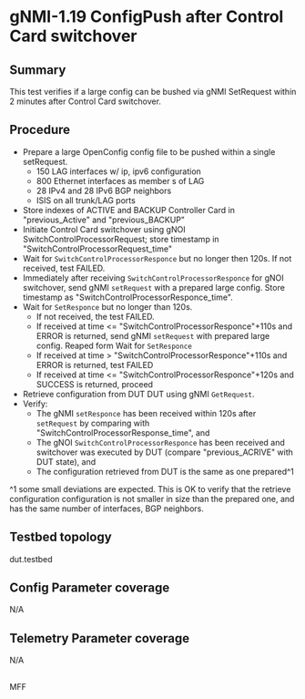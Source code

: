 # gNMI-1.19 ConfigPush after Control Card switchover

## Summary
This test verifies if a large config can be bushed via gNMI SetRequest within 2 minutes after Control Card switchover. 

## Procedure

* Prepare a large OpenConfig config file to be pushed within a single setRequest.
  * 150 LAG interfaces w/ ip, ipv6 configuration
  * 800 Ethernet interfaces as member s of LAG
  * 28 IPv4 and 28 IPv6 BGP neighbors
  * ISIS on all trunk/LAG ports
* Store indexes of ACTIVE and BACKUP Controller Card in "previous_Active" and "previous_BACKUP"
* Initiate Control Card switchover using gNOI SwitchControlProcessorRequest; store timestamp in "SwitchControlProcessorRequest_time"
* Wait for `SwitchControlProcessorResponce` but no longer then 120s. If not received, test FAILED.
* Immediately after receiving `SwitchControlProcessorResponce` for  gNOI switchover, send gNMI `setRequest` with a prepared large config. Store timestamp as "SwitchControlProcessorResponce_time".
* Wait for `SetResponce` but no longer than 120s.
  * If not received, the test FAILED.
  * If received at time <= "SwitchControlProcessorResponce"+110s and ERROR is returned, send gNMI `setRequest` with prepared large config. Reaped form Wait for `SetResponce`
  * If received at time > "SwitchControlProcessorResponce"+110s and ERROR is returned, test FAILED
  * If received at time <= "SwitchControlProcessorResponce"+120s and SUCCESS is returned, proceed
* Retrieve configuration from DUT DUT using gNMI `GetRequest`.
* Verify:
  * The gNMI `setResponce` has been received within 120s after `setRequest` by comparing with "SwitchControlProcessorResponse_time", and 
  * The gNOI `SwitchControlProcessorResponce` has been received and switchover was executed by DUT (compare "previous_ACRIVE" with DUT state), and
  * The configuration retrieved from DUT is the same as one prepared^1

^1 some small deviations are expected. This is OK to verify that the retrieve configuration configuration is not smaller in size than the prepared one, and has the same number of interfaces, BGP neighbors.

## Testbed topology
dut.testbed

## Config Parameter coverage
N/A

## Telemetry Parameter coverage
N/A

##
MFF
